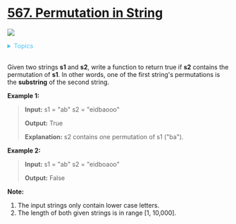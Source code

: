 # [567. Permutation in String](https://leetcode.com/problems/permutation-in-string/description/)

![](https://img.shields.io/badge/Difficulty-Medium-F8AF40.svg)

<details>
<summary style="color:#4FC3F7">Topics</summary>

* [`Two Pointers`](https://leetcode.com/tag/two-pointers/)

</details>
<br />


Given two strings **s1** and **s2**, write a function to return true if **s2** contains the permutation of **s1**. In other words, one of the first string's permutations is the **substring** of the second string.

**Example 1:**

> **Input:** s1 = "ab" s2 = "eidbaooo"
>
> **Output:** True
>
> **Explanation:** s2 contains one permutation of s1 ("ba").


**Example 2:**

> **Input:** s1 = "ab" s2 = "eidboaoo"
>
> **Output:** False


**Note:**

 1. The input strings only contain lower case letters.
 2. The length of both given strings is in range [1, 10,000].